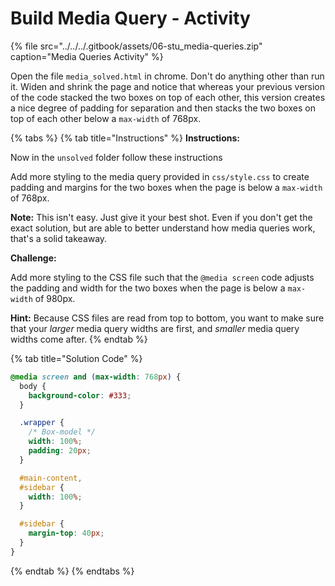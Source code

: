 # Build Media Query - Activity

{% file src="../../../.gitbook/assets/06-stu\_media-queries.zip" caption="Media Queries Activity" %}

Open the file `media_solved.html` in chrome. Don't do anything other than run it. Widen and shrink the page and notice that whereas your previous version of the code stacked the two boxes on top of each other, this version creates a nice degree of padding for separation and then stacks the two boxes on top of each other below a `max-width` of 768px.

{% tabs %}
{% tab title="Instructions" %}
**Instructions:**

Now in the `unsolved` folder follow these instructions

Add more styling to the media query provided in `css/style.css` to create padding and margins for the two boxes when the page is below a `max-width` of 768px.

**Note:** This isn't easy. Just give it your best shot. Even if you don't get the exact solution, but are able to better understand how media queries work, that's a solid takeaway.

**Challenge:**

Add more styling to the CSS file such that the `@media screen` code adjusts the padding and width for the two boxes when the page is below a `max-width` of 980px.

**Hint:** Because CSS files are read from top to bottom, you want to make sure that your _larger_ media query widths are first, and _smaller_ media query widths come after.
{% endtab %}

{% tab title="Solution Code" %}
```css
@media screen and (max-width: 768px) {
  body {
    background-color: #333;
  }

  .wrapper {
    /* Box-model */
    width: 100%;
    padding: 20px;
  }

  #main-content,
  #sidebar {
    width: 100%;
  }

  #sidebar {
    margin-top: 40px;
  }
}
```
{% endtab %}
{% endtabs %}

